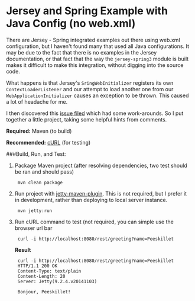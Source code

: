 Jersey and Spring Example with Java Config (no web.xml)
===

There are Jersey - Spring integrated examples out there using web.xml configuration,
but I haven't found many that used all Java configurations. It may be due to the fact
that there is no examples in the Jersey documentation, or that fact that the way
the `jersey-spring3` module is built makes it difficult to make this integration,
without digging into the source code.

What happens is that Jersey's `SringWebInitializer` registers its own `ContextLoaderListener`
and our attempt to load another one from our `WebApplicationInitializer` causes an 
exception to be thrown. This caused a lot of headache for me. 

I then discovered this [issue filed](https://java.net/jira/browse/JERSEY-2038) which
had some work-arounds. So I put together a little project, taking some helpful hints
from comments.

**Required:** Maven (to build)

**Recommended:** [cURL](http://curl.haxx.se/) (for testing)

###Build, Run, and Test:

1. Package Maven project (after resolving dependencies, two test should be ran and should pass)

        mvn clean package

2. Run project with [jetty-maven-plugin](http://eclipse.org/jetty/documentation/current/jetty-maven-plugin.html). 
This is not required, but I prefer it in development, rather than deploying to local server instance.

        mvn jetty:run

3. Run cURL command to test (not required, you can simple use the browser url bar

        curl -i http://localhost:8080/rest/greeting?name=Peeskillet
    **Result**

        curl -i http://localhost:8080/rest/greeting?name=Peeskillet
        HTTP/1.1 200 OK
        Content-Type: text/plain
        Content-Length: 20
        Server: Jetty(9.2.4.v20141103)

        Bonjour, Peeskillet!